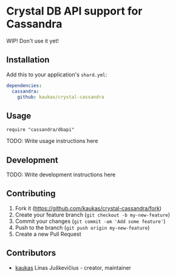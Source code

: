 # Crystal DB API support for Cassandra

WIP! Don't use it yet!

## Installation

Add this to your application's `shard.yml`:

```yaml
dependencies:
  cassandra:
    github: kaukas/crystal-cassandra
```

## Usage

```crystal
require "cassandra/dbapi"
```

TODO: Write usage instructions here

## Development

TODO: Write development instructions here

## Contributing

1. Fork it (<https://github.com/kaukas/crystal-cassandra/fork>)
2. Create your feature branch (`git checkout -b my-new-feature`)
3. Commit your changes (`git commit -am 'Add some feature'`)
4. Push to the branch (`git push origin my-new-feature`)
5. Create a new Pull Request

## Contributors

- [kaukas](https://github.com/kaukas) Linas Juškevičius - creator, maintainer
